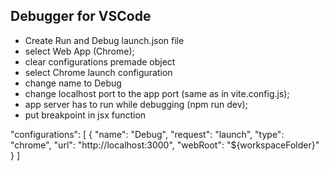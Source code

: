 ## Debugger for VSCode
- Create Run and Debug launch.json file
- select Web App (Chrome);
- clear configurations premade object
- select Chrome launch configuration
- change name to Debug
- change localhost port to the app port (same as in vite.config.js);
- app server has to run while debugging (npm run dev);
- put breakpoint in jsx function

"configurations": [
    {
        "name": "Debug",
        "request": "launch",
        "type": "chrome",
        "url": "http://localhost:3000",
        "webRoot": "${workspaceFolder}"
    }
]
